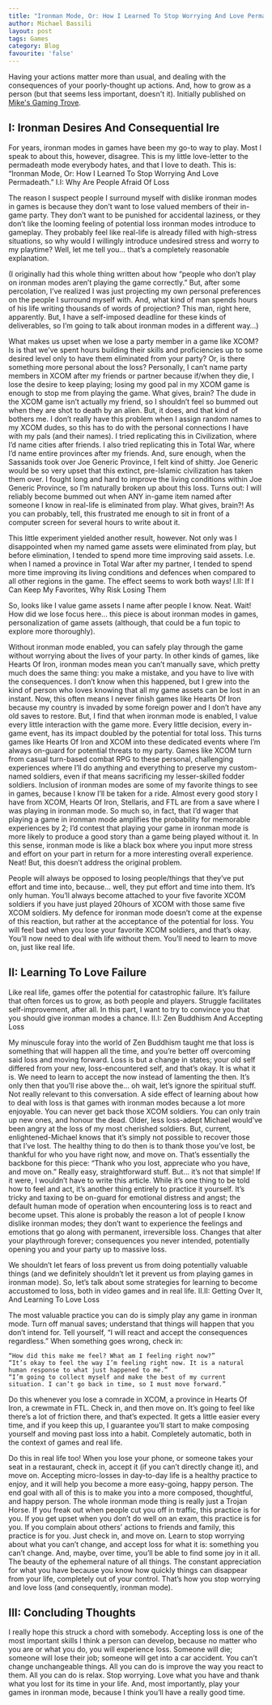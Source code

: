 ```yaml
---
title: "Ironman Mode, Or: How I Learned To Stop Worrying And Love Permadeath "
author: Michael Bassili
layout: post
tags: Games
category: Blog
favourite: 'false'
---
```


Having your actions matter more than usual, and dealing with the consequences of your poorly-thought up actions. And, how to grow as a person (but that seems less important, doesn't it). Initially published on [Mike's Gaming Trove](https://laputanmachines.github.io/MikesGamingTrove/).

## I: Ironman Desires And Consequential Ire

For years, ironman modes in games have been my go-to way to play. Most I speak to about this, however, disagree. This is my little love-letter to the permadeath mode everybody hates, and that I love to death. This is: “Ironman Mode, Or: How I Learned To Stop Worrying And Love Permadeath.”
I.I: Why Are People Afraid Of Loss

The reason I suspect people I surround myself with dislike ironman modes in games is because they don’t want to lose valued members of their in-game party. They don’t want to be punished for accidental laziness, or they don’t like the looming feeling of potential loss ironman modes introduce to gameplay. They probably feel like real-life is already filled with high-stress situations, so why would I willingly introduce undesired stress and worry to my playtime? Well, let me tell you… that’s a completely reasonable explanation.

(I originally had this whole thing written about how “people who don’t play on ironman modes aren’t playing the game correctly.” But, after some percolation, I’ve realized I was just projecting my own personal preferences on the people I surround myself with. And, what kind of man spends hours of his life writing thousands of words of projection? This man, right here, apparently. But, I have a self-imposed deadline for these kinds of deliverables, so I’m going to talk about ironman modes in a different way…)

What makes us upset when we lose a party member in a game like XCOM? Is is that we’ve spent hours building their skills and proficiencies up to some desired level only to have them eliminated from your party? Or, is there something more personal about the loss? Personally, I can’t name party members in XCOM after my friends or partner because if/when they die, I lose the desire to keep playing; losing my good pal in my XCOM game is enough to stop me from playing the game. What gives, brain? The dude in the XCOM game isn’t actually my friend, so I shouldn’t feel so bummed out when they are shot to death by an alien. But, it does, and that kind of bothers me. I don’t really have this problem when I assign random names to my XCOM dudes, so this has to do with the personal connections I have with my pals (and their names). I tried replicating this in Civilization, where I’d name cities after friends. I also tried replicating this in Total War, where I’d name entire provinces after my friends. And, sure enough, when the Sassanids took over Joe Generic Province, I felt kind of shitty. Joe Generic would be so very upset that this extinct, pre-Islamic civilization has taken them over. I fought long and hard to improve the living conditions within Joe Generic Province, so I’m naturally broken up about this loss. Turns out: I will reliably become bummed out when ANY in-game item named after someone I know in real-life is eliminated from play. What gives, brain?! As you can probably, tell, this frustrated me enough to sit in front of a computer screen for several hours to write about it.

This little experiment yielded another result, however. Not only was I disappointed when my named game assets were eliminated from play, but before elimination, I tended to spend more time improving said assets. I.e. when I named a province in Total War after my partner, I tended to spend more time improving its living conditions and defences when compared to all other regions in the game. The effect seems to work both ways!
I.II: If I Can Keep My Favorites, Why Risk Losing Them

So, looks like I value game assets I name after people I know. Neat. Wait! How did we lose focus here… this piece is about ironman modes in games, personalization of game assets (although, that could be a fun topic to explore more thoroughly).

Without ironman mode enabled, you can safely play through the game without worrying about the lives of your party. In other kinds of games, like Hearts Of Iron, ironman modes mean you can’t manually save, which pretty much does the same thing: you make a mistake, and you have to live with the consequences. I don’t know when this happened, but I grew into the kind of person who loves knowing that all my game assets can be lost in an instant. Now, this often means I never finish games like Hearts Of Iron because my country is invaded by some foreign power and I don’t have any old saves to restore. But, I find that when ironman mode is enabled, I value every little interaction with the game more. Every little decision, every in-game event, has its impact doubled by the potential for total loss. This turns games like Hearts Of Iron and XCOM into these dedicated events where I’m always on-guard for potential threats to my party. Games like XCOM turn from casual turn-based combat RPG to these personal, challenging experiences where I’ll do anything and everything to preserve my custom-named soldiers, even if that means sacrificing my lesser-skilled fodder soldiers. Inclusion of ironman modes are some of my favorite things to see in games, because I know I’ll be taken for a ride. Almost every good story I have from XCOM, Hearts Of Iron, Stellaris, and FTL are from a save where I was playing in ironman mode. So much so, in fact, that I’d wager that playing a game in ironman mode amplifies the probability for memorable experiences by 2; I’d contest that playing your game in ironman mode is more likely to produce a good story than a game being played without it. In this sense, ironman mode is like a black box where you input more stress and effort on your part in return for a more interesting overall experience. Neat! But, this doesn’t address the original problem.

People will always be opposed to losing people/things that they’ve put effort and time into, because… well, they put effort and time into them. It’s only human. You’ll always become attached to your five favorite XCOM soldiers if you have just played 20hours of XCOM with those same five XCOM soldiers. My defence for ironman mode doesn’t come at the expense of this reaction, but rather at the acceptance of the potential for loss. You will feel bad when you lose your favorite XCOM soldiers, and that’s okay. You’ll now need to deal with life without them. You’ll need to learn to move on, just like real life.

## II: Learning To Love Failure

Like real life, games offer the potential for catastrophic failure. It’s failure that often forces us to grow, as both people and players. Struggle facilitates self-improvement, after all. In this part, I want to try to convince you that you should give ironman modes a chance.
II.I: Zen Buddhism And Accepting Loss

My minuscule foray into the world of Zen Buddhism taught me that loss is something that will happen all the time, and you’re better off overcoming said loss and moving forward. Loss is but a change in states; your old self differed from your new, loss-encountered self, and that’s okay. It is what it is. We need to learn to accept the now instead of lamenting the then. It’s only then that you’ll rise above the… oh wait, let’s ignore the spiritual stuff. Not really relevant to this conversation. A side effect of learning about how to deal with loss is that games with ironman modes because a lot more enjoyable. You can never get back those XCOM soldiers. You can only train up new ones, and honour the dead. Older, less loss-adept Michael would’ve been angry at the loss of my most cherished soldiers. But, current, enlightened-Michael knows that it’s simply not possible to recover those that I’ve lost. The healthy thing to do then is to thank those you’ve lost, be thankful for who you have right now, and move on. That’s essentially the backbone for this piece: “Thank who you lost, appreciate who you have, and move on.” Really easy, straightforward stuff. But… it’s not that simple! If it were, I wouldn’t have to write this article. While it’s one thing to be told how to feel and act, it’s another thing entirely to practice it yourself. It’s tricky and taxing to be on-guard for emotional distress and angst; the default human mode of operation when encountering loss is to react and become upset. This alone is probably the reason a lot of people I know dislike ironman modes; they don’t want to experience the feelings and emotions that go along with permanent, irreversible loss. Changes that alter your playthrough forever; consequences you never intended, potentially opening you and your party up to massive loss.

We shouldn’t let fears of loss prevent us from doing potentially valuable things (and we definitely shouldn’t let it prevent us from playing games in ironman mode). So, let’s talk about some strategies for learning to become accustomed to loss, both in video games and in real life.
II.II: Getting Over It, And Learning To Love Loss

The most valuable practice you can do is simply play any game in ironman mode. Turn off manual saves; understand that things will happen that you don’t intend for. Tell yourself, “I will react and accept the consequences regardless.” When something goes wrong, check in:

    “How did this make me feel? What am I feeling right now?”
    “It’s okay to feel the way I’m feeling right now. It is a natural human response to what just happened to me.”
    “I’m going to collect myself and make the best of my current situation. I can’t go back in time, so I must move forward.”

Do this whenever you lose a comrade in XCOM, a province in Hearts Of Iron, a crewmate in FTL. Check in, and then move on. It’s going to feel like there’s a lot of friction there, and that’s expected. It gets a little easier every time, and if you keep this up, I guarantee you’ll start to make composing yourself and moving past loss into a habit. Completely automatic, both in the context of games and real life.

Do this in real life too! When you lose your phone, or someone takes your seat in a restaurant, check in, accept it (if you can’t directly change it), and move on. Accepting micro-losses in day-to-day life is a healthy practice to enjoy, and it will help you become a more easy-going, happy person. The end goal with all of this is to make you into a more composed, thoughtful, and happy person. The whole ironman mode thing is really just a Trojan Horse. If you freak out when people cut you off in traffic, this practice is for you. If you get upset when you don’t do well on an exam, this practice is for you. If you complain about others’ actions to friends and family, this practice is for you. Just check in, and move on. Learn to stop worrying about what you can’t change, and accept loss for what it is: something you can’t change. And, maybe, over time, you’ll be able to find some joy in it all. The beauty of the ephemeral nature of all things. The constant appreciation for what you have because you know how quickly things can disappear from your life, completely out of your control. That’s how you stop worrying and love loss (and consequently, ironman mode).

## III: Concluding Thoughts

I really hope this struck a chord with somebody. Accepting loss is one of the most important skills I think a person can develop, because no matter who you are or what you do, you will experience loss. Someone will die; someone will lose their job; someone will get into a car accident. You can’t change unchangeable things. All you can do is improve the way you react to them. All you can do is relax. Stop worrying. Love what you have and thank what you lost for its time in your life. And, most importantly, play your games in ironman mode, because I think you’ll have a really good time.